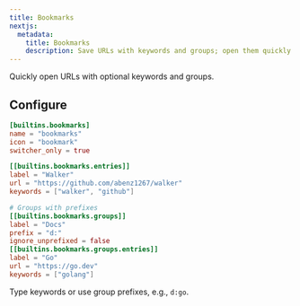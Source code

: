 ```yaml
---
title: Bookmarks
nextjs:
  metadata:
    title: Bookmarks
    description: Save URLs with keywords and groups; open them quickly from Walker.
---
```


Quickly open URLs with optional keywords and groups.

## Configure

```toml
[builtins.bookmarks]
name = "bookmarks"
icon = "bookmark"
switcher_only = true

[[builtins.bookmarks.entries]]
label = "Walker"
url = "https://github.com/abenz1267/walker"
keywords = ["walker", "github"]

# Groups with prefixes
[[builtins.bookmarks.groups]]
label = "Docs"
prefix = "d:"
ignore_unprefixed = false
[[builtins.bookmarks.groups.entries]]
label = "Go"
url = "https://go.dev"
keywords = ["golang"]
```

Type keywords or use group prefixes, e.g., `d:go`.
